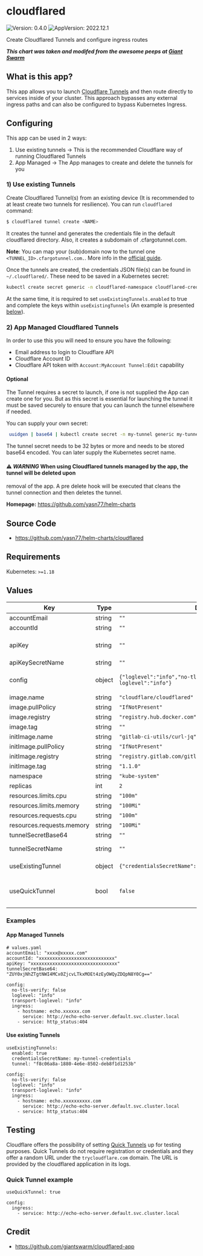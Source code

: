 # cloudflared

![Version: 0.4.0](https://img.shields.io/badge/Version-0.4.0-informational?style=flat-square) ![AppVersion: 2022.12.1](https://img.shields.io/badge/AppVersion-2022.12.1-informational?style=flat-square)

Create Cloudflared Tunnels and configure ingress routes

_**This chart was taken and modifed from the awesome peeps at [Giant
Swarm](https://www.giantswarm.io/)**_

## What is this app?
This app allows you to launch [Cloudflare Tunnels](https://www.cloudflare.com/en-gb/products/tunnel/)
and then route directly to services inside of your cluster. This approach
bypasses any external ingress paths and can also be configured to bypass
Kubernetes Ingress.

## Configuring
This app can be used in 2 ways:

1) Use existing tunnels -> This is the recommended Cloudflare way of running Cloudflared Tunnels
2) App Managed -> The App manages to create and delete the tunnels for you

### 1) Use existing Tunnels

Create Cloudflared Tunnel(s) from an existing device (It is recommended to at least create two tunnels for resilience). You can run `cloudflared` command:

```bash
$ cloudflared tunnel create <NAME>
```
It creates the tunnel and generates the credentials file in the default cloudflared directory. Also, it creates a subdomain of .cfargotunnel.com.

__Note__: You can map your (sub)domain now to the tunnel one `<TUNNEL_ID>.cfargotunnel.com.`. More info in the [official guide](https://developers.cloudflare.com/cloudflare-one/connections/connect-apps/install-and-setup/tunnel-guide).

Once the tunnels are created, the credentials JSON file(s) can be found in `~/.cloudflared/`. These need to be saved in a Kubernetes secret:

```bash
kubectl create secret generic -n cloudflared-namespace cloudflared-credentials --from-file=credentials.json=~/.cloudflared/<TUNNEL_ID-1>.json
```

At the same time, it is required to set `useExistingTunnels.enabled` to true and complete the keys within `useExistingTunnels` (An example is presented [below](#use-existing-tunnels)).

### 2) App Managed Cloudflared Tunnels
In order to use this you will need to ensure you have the following:

- Email address to login to Cloudflare API
- Cloudflare Account ID
- Cloudflare API token with `Account:MyAccount Tunnel:Edit` capability

#### Optional

The Tunnel requires a secret to launch, if one is not supplied the App can
create one for you. But as this secret is essential for launching the tunnel it
must be saved securely to ensure that you can launch the tunnel elsewhere if
needed.

You can supply your own secret:

```bash
 uuidgen | base64 | kubectl create secret -n my-tunnel generic my-tunnel-secret --from-file=/dev/stdin
```

The tunnel secret needs to be 32 bytes or more and needs to be stored base64 encoded. You can later supply the Kubernetes secret name.

#### ⚠️ *WARNING* When using Cloudflared tunnels managed by the app, the tunnel will be deleted upon
removal of the app. A pre delete hook will be executed that cleans the tunnel connection and then deletes the tunnel.

**Homepage:** <https://github.com/yasn77/helm-charts>

## Source Code

* <https://github.com/yasn77/helm-charts/cloudflared>

## Requirements

Kubernetes: `>=1.18`

## Values

| Key | Type | Default | Description |
|-----|------|---------|-------------|
| accountEmail | string | `""` | Cloudflare Account Email |
| accountId | string | `""` | Clouflare Account ID to use |
| apiKey | string | `""` | Cloudflare API token (https://dash.cloudflare.com/profile/api-tokens) |
| apiKeySecretName | string | `""` | Provide a secret that contains the API token |
| config | object | `{"loglevel":"info","no-tls-verify":false,"transport-loglevel":"info"}` | Cloudflare config, this gets created in to a ConfigMap. Complete config is required. Default values should be fine |
| image.name | string | `"cloudflare/cloudflared"` |  |
| image.pullPolicy | string | `"IfNotPresent"` |  |
| image.registry | string | `"registry.hub.docker.com"` |  |
| image.tag | string | `""` |  |
| initImage.name | string | `"gitlab-ci-utils/curl-jq"` |  |
| initImage.pullPolicy | string | `"IfNotPresent"` |  |
| initImage.registry | string | `"registry.gitlab.com/gitlab-ci-utils/curl-jq"` |  |
| initImage.tag | string | `"1.1.0"` |  |
| namespace | string | `"kube-system"` |  |
| replicas | int | `2` |  |
| resources.limits.cpu | string | `"100m"` |  |
| resources.limits.memory | string | `"100Mi"` |  |
| resources.requests.cpu | string | `"100m"` |  |
| resources.requests.memory | string | `"100Mi"` |  |
| tunnelSecretBase64 | string | `""` | The tunnel secret to use (Base64 encoded) |
| tunnelSecretName | string | `""` | Provide a secret that contains the Tunnel secret |
| useExistingTunnel | object | `{"credentialsSecretName":"","enabled":false,"tunnel":""}` | Whether to use an existing tunnel or create new one |
| useQuickTunnel | bool | `false` | Use Cloudflare quick tunnel feature (https://developers.cloudflare.com/cloudflare-one/connections/connect-apps/do-more-with-tunnels/trycloudflare/) |

### Examples

#### App Managed Tunnels

```
# values.yaml
accountEmail: "xxxx@xxxxx.com"
accountId: "xxxxxxxxxxxxxxxxxxxxxxxxxxxx"
apiKey: "xxxxxxxxxxxxxxxxxxxxxxxxxxxxxxxx"
tunnelSecretBase64: "ZUY0xjNhZTgtNWI4MCx0ZjcvLTkxMOEt4zEyOWQyZDQpN8Y0Cg=="

config:
  no-tls-verify: false
  loglevel: "info"
  transport-loglevel: "info"
  ingress:
    - hostname: echo.xxxxxx.com
      service: http://echo-echo-server.default.svc.cluster.local
    - service: http_status:404

```

#### Use existing Tunnels
```
useExistingTunnels:
  enabled: true
  credentialsSecretName: my-tunnel-credentials
  tunnel: "f8c06a8a-1880-4e6e-8502-deb8f1d1253b"

config:
  no-tls-verify: false
  loglevel: "info"
  transport-loglevel: "info"
  ingress:
    - hostname: echo.xxxxxxxxxx.com
      service: http://echo-echo-server.default.svc.cluster.local
    - service: http_status:404
```

## Testing

Cloudflare offers the possibility of setting [Quick Tunnels](https://developers.cloudflare.com/cloudflare-one/connections/connect-apps/do-more-with-tunnels/trycloudflare/) up for testing purposes.
Quick Tunnels do not require registration or credentials and they offer a random URL under the `trycloudflare.com` domain. The URL is provided by the cloudflared application in its logs.

### Quick Tunnel example

```
useQuickTunnel: true

config:
  ingress:
    - service: http://echo-echo-server.default.svc.cluster.local
```

## Credit

* https://github.com/giantswarm/cloudflared-app
